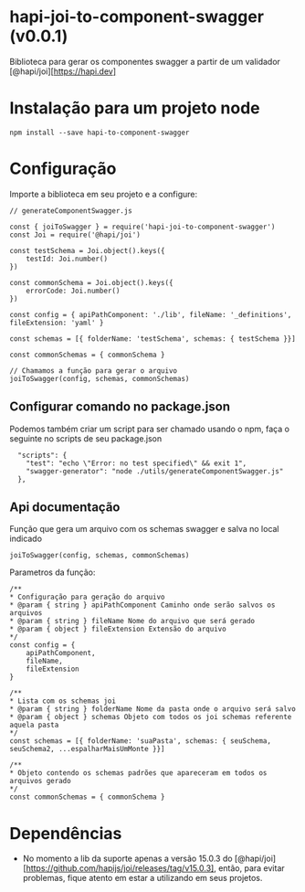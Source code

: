 # hapi-joi-to-component-swagger (v0.0.1)

Biblioteca para gerar os componentes swagger a partir de um validador [@hapi/joi][https://hapi.dev]


# Instalação para um projeto node

```
npm install --save hapi-to-component-swagger
```

# Configuração

Importe a biblioteca em seu projeto e a configure:

```
// generateComponentSwagger.js

const { joiToSwagger } = require('hapi-joi-to-component-swagger')
const Joi = require('@hapi/joi')

const testSchema = Joi.object().keys({
    testId: Joi.number()
})

const commonSchema = Joi.object().keys({
    errorCode: Joi.number()
})

const config = { apiPathComponent: './lib', fileName: '_definitions', fileExtension: 'yaml' }

const schemas = [{ folderName: 'testSchema', schemas: { testSchema }}]

const commonSchemas = { commonSchema }

// Chamamos a função para gerar o arquivo
joiToSwagger(config, schemas, commonSchemas)

```

## Configurar comando no package.json

Podemos também criar um script para ser chamado usando o npm, faça o seguinte no scripts de seu package.json

```
  "scripts": {
    "test": "echo \"Error: no test specified\" && exit 1",
    "swagger-generator": "node ./utils/generateComponentSwagger.js"
  },
```

## Api documentação

Função que gera um arquivo com os schemas swagger e salva no local indicado

```
joiToSwagger(config, schemas, commonSchemas)
```

Parametros da função:
 
 ```
/**
 * Configuração para geração do arquivo
 * @param { string } apiPathComponent Caminho onde serão salvos os arquivos
 * @param { string } fileName Nome do arquivo que será gerado
 * @param { object } fileExtension Extensão do arquivo
 */
 const config = {
     apiPathComponent,
     fileName,
     fileExtension
 }

/**
 * Lista com os schemas joi
 * @param { string } folderName Nome da pasta onde o arquivo será salvo
 * @param { object } schemas Objeto com todos os joi schemas referente aquela pasta 
 */
const schemas = [{ folderName: 'suaPasta', schemas: { seuSchema, seuSchema2, ...espalharMaisUmMonte }}]

/**
 * Objeto contendo os schemas padrões que apareceram em todos os arquivos gerado 
 */
const commonSchemas = { commonSchema }

 ```

# Dependências
 - No momento a lib da suporte apenas a versão 15.0.3 do [@hapi/joi][https://github.com/hapijs/joi/releases/tag/v15.0.3], então, para evitar problemas, fique atento em estar a utilizando em seus projetos.

